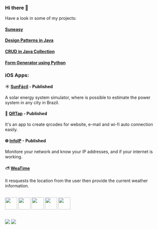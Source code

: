 ### Hi there 👋


Have a look in some of my projects:
#### [Suneasy](https://github.com/maxfideles/suneasy-project)
#### [Design Patterns in Java](https://replit.com/@MaxFideles)
#### [CRUD in Java Collection](https://github.com/maxfideles/ebac-backend-java-specialist-max/tree/main/mod14/Projeto1)
#### [Form Generator using Python](https://github.com/maxfideles/form_generator)



### iOS Apps:

#### ☀️ [SunFácil](https://apps.apple.com/gb/app/sunfácil/id6448203534) - Published
 A solar energy system simulator, where is possible to estimate the power system in any city in Brazil.
 
#### 📱 [QRTap](https://apps.apple.com/gb/app/qrtap/id6448493011) - Published
It's an app to create qrcodes for website, e-mail and wi-fi auto connection easily.

#### 🌐 [InfoIP](https://apps.apple.com/gb/app/infoip/id6449855833) - Published
Monitore your network and know your IP addresses, and if your internet is working.

#### ⛅ [WeaTime](https://github.com/maxfideles/weatime_app)
It resquests the location from the user then provide the current weather information.


##
<div>
<img width="40"height="40" src='https://cdn.jsdelivr.net/gh/devicons/devicon/icons/java/java-original.svg'/>
<img width="40"height="40" src='https://cdn.jsdelivr.net/gh/devicons/devicon/icons/python/python-original.svg'/>
<img width="40"height="40" src='https://cdn.jsdelivr.net/gh/devicons/devicon/icons/swift/swift-original.svg'/>
<img width="40"height="40" src='https://cdn.jsdelivr.net/gh/devicons/devicon/icons/xcode/xcode-original.svg'/>
<img width="40"height="40" src='https://cdn.jsdelivr.net/gh/devicons/devicon/icons/firebase/firebase-plain-wordmark.svg'/>
</div>

##
<div>
  <a href="https://www.linkedin.com/in/max-victor/" target= "_blank"> <img src="https://img.shields.io/badge/LinkedIn-0077B5?style=for-the-badge&logo=linkedin&logoColor=white"/></a>
  <a href= "mailto:maxfideles24@gmail.com" target= "_blank"> <img src="https://img.shields.io/badge/Gmail-D14836?style=for-the-badge&logo=gmail&logoColor=white"/></a>
</div>
